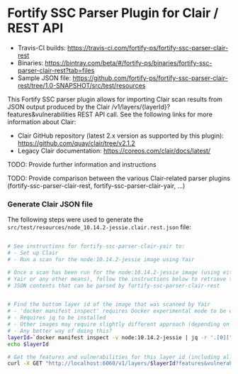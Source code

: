 # Fortify SSC Parser Plugin for Clair / REST API

* Travis-CI builds: https://travis-ci.com/fortify-ps/fortify-ssc-parser-clair-rest
* Binaries: https://bintray.com/beta/#/fortify-ps/binaries/fortify-ssc-parser-clair-rest?tab=files
* Sample JSON file: https://github.com/fortify-ps/fortify-ssc-parser-clair-rest/tree/1.0-SNAPSHOT/src/test/resources

This Fortify SSC parser plugin allows for importing Clair scan results from JSON output produced by the Clair /v1/layers/{layerId}?features&vulnerabilities REST API call. See the following links for more information about Clair:

* Clair GitHub repository (latest 2.x version as supported by this plugin): https://github.com/quay/clair/tree/v2.1.2
* Legacy Clair documentation: https://coreos.com/clair/docs/latest/ 

TODO: Provide further information and instructions

TODO: Provide comparison between the various Clair-related parser plugins (fortify-ssc-parser-clair-rest, fortify-ssc-parser-clair-yair, ...)

### Generate Clair JSON file

The following steps were used to generate the `src/test/resources/node_10.14.2-jessie.clair.rest.json` file:

```bash

# See instructions for fortify-ssc-parser-clair-yair to:
# - Set up Clair
# - Run a scan for the node:10.14.2-jessie image using Yair

# Once a scan has been run for the node:10.14.2-jessie image (using either 
# Yair or any other means), follow the instructions below to retrieve the
# JSON contents that can be parsed by fortify-ssc-parser-clair-rest


# Find the bottom layer id of the image that was scanned by Yair
# - 'docker manifest inspect' requires Docker experimental mode to be enabled
# - Requires jq to be installed
# - Other images may require slightly different approach (depending on manifest version)
# - Any better way of doing this?
layerId=`docker manifest inspect -v node:10.14.2-jessie | jq -r '.[0]["SchemaV2Manifest"]["layers"][-1]["digest"]'`
echo $layerId

# Get the features and vulnerabilities for this layer id (including all parent layers)
curl -X GET "http://localhost:6060/v1/layers/$layerId?features&vulnerabilities" -o  node_10.14.2-jessie.clair.rest.json
```